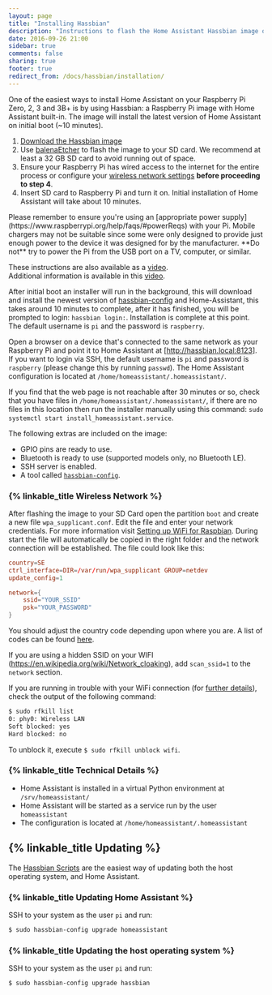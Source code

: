 ```yaml
---
layout: page
title: "Installing Hassbian"
description: "Instructions to flash the Home Assistant Hassbian image on a Raspberry Pi."
date: 2016-09-26 21:00
sidebar: true
comments: false
sharing: true
footer: true
redirect_from: /docs/hassbian/installation/
---
```


One of the easiest ways to install Home Assistant on your Raspberry Pi Zero, 2, 3 and 3B+ is by using Hassbian: a Raspberry Pi image with Home Assistant built-in. The image will install the latest version of Home Assistant on initial boot (~10 minutes).

 1. [Download the Hassbian image][image-download]
 2. Use [balenaEtcher][balenaEtcher] to flash the image to your SD card. We recommend at least a 32 GB SD card to avoid running out of space.
 3. Ensure your Raspberry Pi has wired access to the internet for the entire process or configure your [wireless network settings](#wireless-network) **before proceeding to step 4**.
 4. Insert SD card to Raspberry Pi and turn it on. Initial installation of Home Assistant will take about 10 minutes.

<p class='note warning'>
Please remember to ensure you're using an [appropriate power supply](https://www.raspberrypi.org/help/faqs/#powerReqs) with your Pi. Mobile chargers may not be suitable since some were only designed to provide just enough power to the device it was designed for by the manufacturer. **Do not** try to power the Pi from the USB port on a TV, computer, or similar.
</p>

These instructions are also available as a [video](https://www.youtube.com/watch?v=iIz6XqDwHEk).  
Additional information is available in this [video](https://www.youtube.com/watch?v=tCGlQSsQ-Mc).

After initial boot an installer will run in the background, this will download and install the newest version of [hassbian-config](https://github.com/home-assistant/hassbian-scripts) and Home-Assistant, this takes around 10 minutes to complete, after it has finished, you will be prompted to login: `hassbian login:`. Installation is complete at this point. The default username is `pi` and the password is `raspberry`.

Open a browser on a device that's connected to the same network as your Raspberry Pi and point it to Home Assistant at [http://hassbian.local:8123]. If you want to login via SSH, the default username is `pi` and password is `raspberry` (please change this by running `passwd`). The Home Assistant configuration is located at `/home/homeassistant/.homeassistant/`.

If you find that the web page is not reachable after 30 minutes or so, check that you have files in `/home/homeassistant/.homeassistant/`, if there are no files in this location then run the installer manually using this command: `sudo systemctl start install_homeassistant.service`.


The following extras are included on the image:

 - GPIO pins are ready to use.
 - Bluetooth is ready to use (supported models only, no Bluetooth LE).
 - SSH server is enabled.
 - A tool called [`hassbian-config`](https://github.com/home-assistant/hassbian-scripts#hassbian-scripts). 

### {% linkable_title Wireless Network %}

After flashing the image to your SD Card open the partition `boot` and create a new file `wpa_supplicant.conf`. Edit the file and enter your network credentials. For more information visit [Setting up WiFi for Raspbian][wifi-setup]. During start the file will automatically be copied in the right folder and the network connection will be established. The file could look like this:

```conf
country=SE
ctrl_interface=DIR=/var/run/wpa_supplicant GROUP=netdev
update_config=1

network={
    ssid="YOUR_SSID"
    psk="YOUR_PASSWORD"
}
```

You should adjust the country code depending upon where you are. A list of codes can be found [here](https://en.wikipedia.org/wiki/ISO_3166-1_alpha-2#Officially_assigned_code_elements).

If you are using a hidden SSID on your WIFI (https://en.wikipedia.org/wiki/Network_cloaking), add `scan_ssid=1` to the `network` section.

If you are running in trouble with your WiFi connection (for [further details](https://www.raspberrypi.org/forums/viewtopic.php?t=207882)), check the output of the following command:

```bash
$ sudo rfkill list
0: phy0: Wireless LAN
Soft blocked: yes
Hard blocked: no
```

To unblock it, execute `$ sudo rfkill unblock wifi`.

### {% linkable_title Technical Details %}

 - Home Assistant is installed in a virtual Python environment at `/srv/homeassistant/`
 - Home Assistant will be started as a service run by the user `homeassistant`
 - The configuration is located at `/home/homeassistant/.homeassistant`

[image-download]: https://github.com/home-assistant/pi-gen/releases/latest
[balenaEtcher]: https://www.balena.io/etcher
[http://hassbian.local:8123]: http://hassbian.local:8123
[wifi-setup]: https://www.raspberrypi.org/documentation/configuration/wireless/wireless-cli.md

## {% linkable_title Updating %}

The [Hassbian Scripts](https://github.com/home-assistant/hassbian-scripts) are the easiest way of updating both the host operating system, and Home Assistant.

### {% linkable_title Updating Home Assistant %}

SSH to your system as the user `pi` and run:

```bash
$ sudo hassbian-config upgrade homeassistant
```

### {% linkable_title Updating the host operating system %}

SSH to your system as the user `pi` and run:

```bash
$ sudo hassbian-config upgrade hassbian
```
